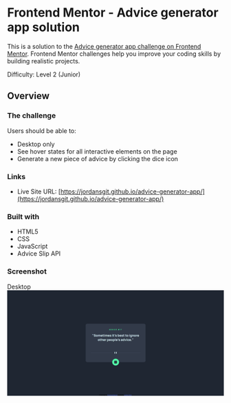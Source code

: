 # Frontend Mentor - Advice generator app solution

This is a solution to the [Advice generator app challenge on Frontend Mentor](https://www.frontendmentor.io/challenges/advice-generator-app-QdUG-13db). Frontend Mentor challenges help you improve your coding skills by building realistic projects.

Difficulty: Level 2 (Junior)

## Overview

### The challenge

Users should be able to:

- Desktop only
- See hover states for all interactive elements on the page
- Generate a new piece of advice by clicking the dice icon

### Links

- Live Site URL: [https://jordansgit.github.io/advice-generator-app/](https://jordansgit.github.io/advice-generator-app/)

### Built with

- HTML5 
- CSS 
- JavaScript
- Advice Slip API

### Screenshot

Desktop 
![Desktop Screenshot](./screenshots/desktop-screenshot.png)

